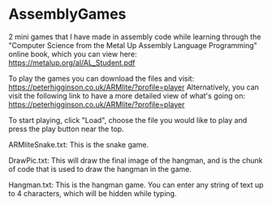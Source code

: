 # AssemblyGames
2 mini games that I have made in assembly code while learning through the "Computer Science from the Metal Up Assembly Language Programming" online book, which you can view here: https://metalup.org/al/AL_Student.pdf

To play the games you can download the files and visit: https://peterhigginson.co.uk/ARMlite/?profile=player
Alternatively, you can visit the following link to have a more detailed view of what's going on: https://peterhigginson.co.uk/ARMlite/?profile=player

To start playing, click "Load", choose the file you would like to play and press the play button near the top.

ARMliteSnake.txt: This is the snake game.

DrawPic.txt: This will draw the final image of the hangman, and is the chunk of code that is used to draw the hangman in the game.

Hangman.txt: This is the hangman game. You can enter any string of text up to 4 characters, which will be hidden while typing.
